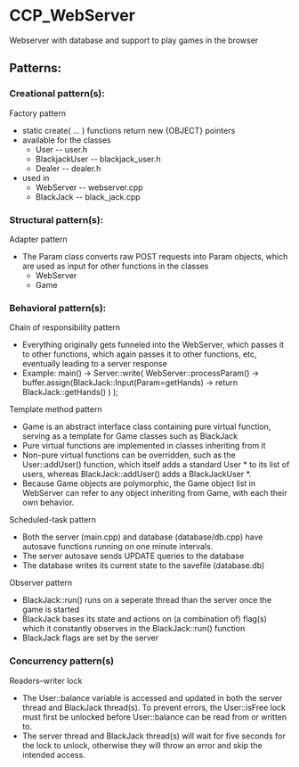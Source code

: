 # CCP_WebServer
Webserver with database and support to play games in the browser

## Patterns:
### Creational pattern(s):
Factory pattern
- static create( ... ) functions return new {OBJECT} pointers
- available for the classes
  - User -- user.h
  - BlackjackUser -- blackjack_user.h
  - Dealer -- dealer.h
- used in
  - WebServer -- webserver.cpp
  - BlackJack -- black_jack.cpp

### Structural pattern(s):
Adapter pattern
- The Param class converts raw POST requests into Param objects, which are used as input for other functions in the classes
  - WebServer
  - Game

### Behavioral pattern(s):
Chain of responsibility pattern
- Everything originally gets funneled into the WebServer, which passes it to other functions, which again passes it to other functions, etc, eventually leading to a server response
- Example: main() -> Server::write( WebServer::processParam() -> buffer.assign(BlackJack::Input(Param=getHands) -> return BlackJack::getHands() ) );

Template method pattern
- Game is an abstract interface class containing pure virtual function, serving as a template for Game classes such as BlackJack
- Pure virtual functions are implemented in classes inheriting from it
- Non-pure virtual functions can be overridden, such as the User::addUser() function, which itself adds a standard User \* to its list of users, whereas BlackJack::addUser() adds a BlackJackUser \*.
- Because Game objects are polymorphic, the Game object list in WebServer can refer to any object inheriting from Game, with each their own behavior.

Scheduled-task pattern
- Both the server (main.cpp) and database (database/db.cpp) have autosave functions running on one minute intervals.
- The server autosave sends UPDATE queries to the database
- The database writes its current state to the savefile (database.db)

Observer pattern
- BlackJack::run() runs on a seperate thread than the server once the game is started
- BlackJack bases its state and actions on (a combination of) flag(s) which it constantly observes in the BlackJack::run() function
- BlackJack flags are set by the server

### Concurrency pattern(s)
Readers–writer lock
- The User::balance variable is accessed and updated in both the server thread and BlackJack thread(s). To prevent errors, the User::isFree lock must first be unlocked before User::balance can be read from or written to.
- The server thread and BlackJack thread(s) will wait for five seconds for the lock to unlock, otherwise they will throw an error and skip the intended access.
